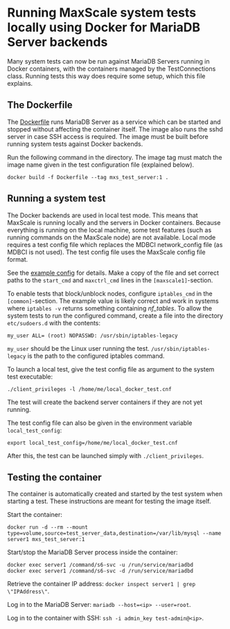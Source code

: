 # Running MaxScale system tests locally using Docker for MariaDB Server backends

Many system tests can now be run against MariaDB Servers running in Docker
containers, with the containers managed by the TestConnections class. Running
tests this way does require some setup, which this file explains.

## The Dockerfile

The [Dockerfile](Dockerfile) runs MariaDB Server as a service which can be
started and stopped without affecting the container itself. The image also runs
the sshd server in case SSH access is required. The image must be built before
running system tests against Docker backends.

Run the following command in the directory. The image tag must match the
image name given in the test configuration file (explained below).
```
docker build -f Dockerfile --tag mxs_test_server:1 .
```

## Running a system test

The Docker backends are used in local test mode. This means that MaxScale is
running locally and the servers in Docker containers. Because everything is
running on the local machine, some test features (such as running commands
on the MaxScale node) are not available. Local mode requires a test config
file which replaces the MDBCI network_config file (as MDBCI is not used).
The test config file uses the MaxScale config file format.

See the [example config](example_docker_test.cnf) for details. Make a copy of
the file and set correct paths to the `start_cmd` and `maxctrl_cmd` lines in
the `[maxscale1]`-section.

To enable tests that block/unblock nodes, configure `iptables_cmd` in
the `[common]`-section. The example value is likely correct and work in systems
where `iptables -v` returns something containing *nf_tables*. To allow the
system tests to run the configured command, create a file into the directory
`etc/sudoers.d` with the contents:
```
my_user ALL= (root) NOPASSWD: /usr/sbin/iptables-legacy
```
`my_user` should be the Linux user running the test. `/usr/sbin/iptables-legacy`
is the path to the configured iptables command.

To launch a local test, give the test config file as argument to the system
test executable:
```
./client_privileges -l /home/me/local_docker_test.cnf
```
The test will create the backend server containers if they are not yet running.

The test config file can also be given in the environment variable
`local_test_config`:
```
export local_test_config=/home/me/local_docker_test.cnf
```
After this, the test can be launched simply with `./client_privileges`.

## Testing the container

The container is automatically created and started by the test system when
starting a test. These instructions are meant for testing the image itself.

Start the container:
```
docker run -d --rm --mount type=volume,source=test_server_data,destination=/var/lib/mysql --name server1 mxs_test_server:1
```

Start/stop the MariaDB Server process inside the container:
```
docker exec server1 /command/s6-svc -u /run/service/mariadbd
docker exec server1 /command/s6-svc -d /run/service/mariadbd
```

Retrieve the container IP address:
`docker inspect server1 | grep \"IPAddress\"`.

Log in to the MariaDB Server: `mariadb --host=<ip> --user=root`.

Log in to the container with SSH: `ssh -i admin_key test-admin@<ip>`.

